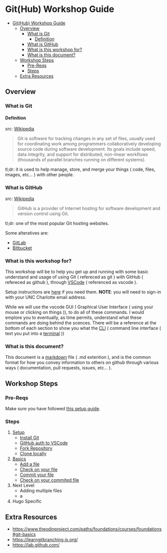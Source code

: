 
# Git(Hub) Workshop Guide

- [Git(Hub) Workshop Guide](#github-workshop-guide)
  - [Overview](#overview)
    - [What is Git](#what-is-git)
      - [Definition](#definition)
    - [What is GitHub](#what-is-github)
    - [What is this workshop for?](#what-is-this-workshop-for)
    - [What is this document?](#what-is-this-document)
  - [Workshop Steps](#workshop-steps)
    - [Pre-Reqs](#pre-reqs)
    - [Steps](#steps)
  - [Extra Resources](#extra-resources)

## Overview

### What is Git

#### Definition

src: [Wikipedia](https://en.wikipedia.org/wiki/Git)
> Git is software for tracking changes in any set of files, usually used for coordinating work among programmers collaboratively developing source code during software development. Its goals include speed, data integrity, and support for distributed, non-linear workflows (thousands of parallel branches running on different systems).

tl;dr: it is used to help manage, store, and merge your things ( code, files, images, etc... ) with other people.

### What is GitHub

src: [Wikipedia](https://en.wikipedia.org/wiki/GitHub)
> GitHub is a provider of Internet hosting for software development and version control using Git.

tl;dr: one of the most popular Git hosting websites.

Some alteratives are:

- [GitLab](https://gitlab.com/)
- [Bitbucket](https://bitbucket.org/)

### What is this workshop for?

This workshop will be to help you get up and running with some basic understand and usage of using Git ( refereced as git ) with GitHub ( refereced as github ), through [VSCode](https://code.visualstudio.com/) ( referenced as vscode ).

Setup instructions are [here](https://drive.google.com/file/d/1_xeNWd3DUjafba5Dbd-EzAtfL_CfntuS/view?usp=sharing) if you need them.
**NOTE**: you will need to sign-in with your UNC Charlotte email address.

While we will use the vscode GUI ( Graphical User Interface ( using your mouse or clicking on things )), to do all of these commands.
I would emplore you to eventually, as time permits, understand what these commands are doing behind the scences.
There will be a reference at the bottom of each section to show you what the [CLI](https://en.wikipedia.org/wiki/Command-line_interface) ( command line interface ( text you put into a [terminal](https://en.wikipedia.org/wiki/Terminal#Software) ))

### What is this document?

This document is a [markdown](https://guides.github.com/features/mastering-markdown/) file ( .md extention ), and is the common format for how you convey information to others on github through various ways ( documentation, pull requests, issues, etc... ).

## Workshop Steps

### Pre-Reqs

Make sure you have followed [this setup guide](https://drive.google.com/file/d/1_xeNWd3DUjafba5Dbd-EzAtfL_CfntuS/view?usp=sharing).

### Steps

1. [Setup](/00-setup/)
   - [Install Git](/00-setup/#install-git)
   - [GitHub auth to VSCode](/00-setup/#github-auth-to-vscode)
   - [Fork Repository](/00-setup/#fork-repository)
   - [Clone locally](/00-setup/#clone-locally)
2. [Basics](/01-basics/)
   - [Add a file](/01-basics/#add-a-file)
   - [Check on your file](/01-basics/#check-on-your-file)
   - [Commit your file](/01-basics/#commit-your-file)
   - [Check on your commited file](/01-basics/#check-on-your-commited-file)
3. Next Level
   - Adding multiple files
   - a
4. Hugo Specific

## Extra Resources

- <https://www.theodinproject.com/paths/foundations/courses/foundations#git-basics>
- <https://learngitbranching.js.org/>
- <https://lab.github.com/>
